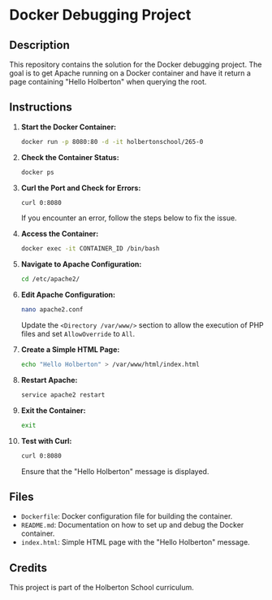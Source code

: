 # Docker Debugging Project

## Description
This repository contains the solution for the Docker debugging project. The goal is to get Apache running on a Docker container and have it return a page containing "Hello Holberton" when querying the root.

## Instructions

1. **Start the Docker Container:**
   ```bash
   docker run -p 8080:80 -d -it holbertonschool/265-0
   ```

2. **Check the Container Status:**
   ```bash
   docker ps
   ```

3. **Curl the Port and Check for Errors:**
   ```bash
   curl 0:8080
   ```

   If you encounter an error, follow the steps below to fix the issue.

4. **Access the Container:**
   ```bash
   docker exec -it CONTAINER_ID /bin/bash
   ```

5. **Navigate to Apache Configuration:**
   ```bash
   cd /etc/apache2/
   ```

6. **Edit Apache Configuration:**
   ```bash
   nano apache2.conf
   ```

   Update the `<Directory /var/www/>` section to allow the execution of PHP files and set `AllowOverride` to `All`.

7. **Create a Simple HTML Page:**
   ```bash
   echo "Hello Holberton" > /var/www/html/index.html
   ```

8. **Restart Apache:**
   ```bash
   service apache2 restart
   ```

9. **Exit the Container:**
   ```bash
   exit
   ```

10. **Test with Curl:**
    ```bash
    curl 0:8080
    ```

    Ensure that the "Hello Holberton" message is displayed.

## Files
- `Dockerfile`: Docker configuration file for building the container.
- `README.md`: Documentation on how to set up and debug the Docker container.
- `index.html`: Simple HTML page with the "Hello Holberton" message.

## Credits
This project is part of the Holberton School curriculum.

